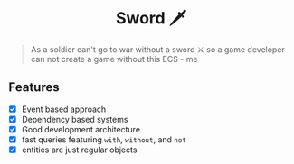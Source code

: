 # <center>Sword 🗡️ 
> As a soldier can't go to war without a sword ⚔️ so  a game developer can not create a game without this ECS  - me


## Features
- [x] Event based approach
- [x] Dependency based systems
- [x] Good development architecture
- [x] fast queries featuring `with`, `without`, and `not`
- [x] entities are just regular objects
